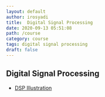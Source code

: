 ```yaml
---
layout: default
author: irosyadi
title:  Digital Signal Processing
date: 2020-09-13 05:51:08
path: /course
category: course
tags: digital signal processing
draft: false
---
```


## Digital Signal Processing
- [DSP Illustration](https://dspillustrations.com/pages/index.html)